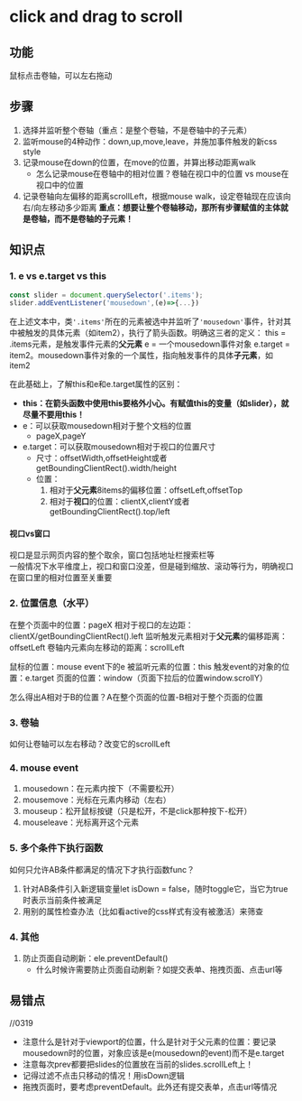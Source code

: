 # click and drag to scroll

## 功能
鼠标点击卷轴，可以左右拖动

## 步骤
1. 选择并监听整个卷轴（重点：是整个卷轴，不是卷轴中的子元素）
2. 监听mouse的4种动作：down,up,move,leave，并施加事件触发的新css style
3. 记录mouse在down的位置，在move的位置，并算出移动距离walk
    - 怎么记录mouse在卷轴中的相对位置？卷轴在视口中的位置 vs mouse在视口中的位置
4. 记录卷轴向左偏移的距离scrollLeft，根据mouse walk，设定卷轴现在应该向右/向左移动多少距离
**重点：想要让整个卷轴移动，那所有步骤赋值的主体就是卷轴，而不是卷轴的子元素！**

## 知识点
### 1. e vs e.target vs this
```javascript
const slider = document.querySelector('.items');
slider.addEventListener('mousedown',(e)=>{...})
```
在上述文本中，类`'.items'`所在的元素被选中并监听了`'mousedown'`事件，针对其中被触发的具体元素（如item2），执行了箭头函数。明确这三者的定义：
this = <element>.items元素，是触发事件元素的**父元素**
e = <object>一个mousedown事件对象
e.target = <element>item2。mousedown事件对象的一个属性，指向触发事件的具体**子元素**，如item2

在此基础上，了解this和e和e.target属性的区别：
- **this：在箭头函数中使用this要格外小心。有赋值this的变量（如slider），就尽量不要用this！**
- e：可以获取mousedown相对于整个文档的位置
    - pageX,pageY
- e.target：可以获取mousedown相对于视口的位置尺寸
    - 尺寸：offsetWidth,offsetHeight或者getBoundingClientRect().width/height
    - 位置：
        1. 相对于**父元素**8items的偏移位置：offsetLeft,offsetTop
        2. 相对于**视口**的位置：clientX,clientY或者getBoundingClientRect().top/left

#### 视口vs窗口
视口是显示网页内容的整个取余，窗口包括地址栏搜索栏等  
一般情况下水平维度上，视口和窗口没差，但是碰到缩放、滚动等行为，明确视口在窗口里的相对位置至关重要

### 2. 位置信息（水平）
在整个页面中的位置：pageX
相对于视口的左边距：clientX/getBoundingClientRect().left
监听触发元素相对于**父元素**的偏移距离：offsetLeft
卷轴内元素向左移动的距离：scrollLeft

鼠标的位置：mouse event下的e
被监听元素的位置：this
触发event的对象的位置：e.target
页面的位置：window（页面下拉后的位置window.scrollY）

怎么得出A相对于B的位置？A在整个页面的位置-B相对于整个页面的位置

### 3. 卷轴
如何让卷轴可以左右移动？改变它的scrollLeft


### 4. mouse event
1. mousedown：在元素内按下（不需要松开）
2. mousemove：光标在元素内移动（左右）
3. mouseup：松开鼠标按键（只是松开，不是click那种按下-松开）
4. mouseleave：光标离开这个元素

### 5. 多个条件下执行函数
如何只允许AB条件都满足的情况下才执行函数func？
1. 针对AB条件引入新逻辑变量let isDown = false，随时toggle它，当它为true时表示当前条件被满足
2. 用别的属性检查办法（比如看active的css样式有没有被激活）来筛查

### 4. 其他
1. 防止页面自动刷新：ele.preventDefault()
    - 什么时候许需要防止页面自动刷新？如提交表单、拖拽页面、点击url等

## 易错点
//0319
- 注意什么是针对于viewport的位置，什么是针对于父元素的位置：要记录mousedown时的位置，对象应该是e(mousedown的event)而不是e.target
- 注意每次prev都要把slides的位置放在当前的slides.scrollLeft上！
- 记得过滤不点击只移动的情况！用isDown逻辑
- 拖拽页面时，要考虑preventDefault。此外还有提交表单，点击url等情况